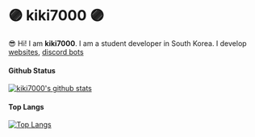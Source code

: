# 🟣 kiki7000 🟣
😎 Hi! I am **kiki7000**. 
I am a student developer in South Korea.
I develop [websites](https://kiki-search.herokuapp.com), [discord bots](https://km.kiki.ga)


#### Github Status

[![kiki7000's github stats](https://github-readme-stats.vercel.app/api?username=kiki7000&bg_color=30,e96443,904e95&title_color=fff&text_color=fff)](https://github.com/kiki7000/github-readme-stats)

#### Top Langs

[![Top Langs](https://github-readme-stats.vercel.app/api/top-langs/?username=kiki7000&bg_color=30,e96443,904e95&title_color=fff&text_color=fff)](https://github.com/kiki7000/github-readme-stats)
